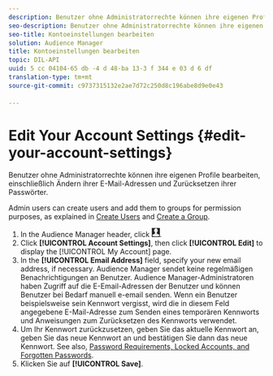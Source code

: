 ```yaml
---
description: Benutzer ohne Administratorrechte können ihre eigenen Profile bearbeiten, einschließlich Ändern ihrer E-Mail-Adressen und Zurücksetzen ihrer Passwörter.
seo-description: Benutzer ohne Administratorrechte können ihre eigenen Profile bearbeiten, einschließlich Ändern ihrer E-Mail-Adressen und Zurücksetzen ihrer Passwörter.
seo-title: Kontoeinstellungen bearbeiten
solution: Audience Manager
title: Kontoeinstellungen bearbeiten
topic: DIL-API
uuid: 5 cc 04104-65 db -4 d 48-ba 13-3 f 344 e 03 d 6 df
translation-type: tm+mt
source-git-commit: c9737315132e2ae7d72c250d8c196abe8d9e0e43

---
```



# Edit Your Account Settings {#edit-your-account-settings}

Benutzer ohne Administratorrechte können ihre eigenen Profile bearbeiten, einschließlich Ändern ihrer E-Mail-Adressen und Zurücksetzen ihrer Passwörter.

<!-- t_edit_account_settings.xml -->

Admin users can create users and add them to groups for permission purposes, as explained in [Create Users](../../features/administration/administration-overview.md#create-users) and [Create a Group](../../features/administration/administration-overview.md#create-group).

1. In the Audience Manager header, click ![](assets/icon_profile.png).
1. Click **[!UICONTROL Account Settings]**, then click **[!UICONTROL Edit]** to display the [!UICONTROL My Account] page.
1. In the **[!UICONTROL Email Address]** field, specify your new email address, if necessary. Audience Manager sendet keine regelmäßigen Benachrichtigungen an Benutzer. Audience Manager-Administratoren haben Zugriff auf die E-Email-Adressen der Benutzer und können Benutzer bei Bedarf manuell e-email senden. Wenn ein Benutzer beispielsweise sein Kennwort vergisst, wird die in diesem Feld angegebene E-Mail-Adresse zum Senden eines temporären Kennworts und Anweisungen zum Zurücksetzen des Kennworts verwendet.
1. Um Ihr Kennwort zurückzusetzen, geben Sie das aktuelle Kennwort an, geben Sie das neue Kennwort an und bestätigen Sie dann das neue Kennwort.
See also, [Password Requirements, Locked Accounts, and Forgotten Passwords](../../reference/password-requirements.md).
1. Klicken Sie auf **[!UICONTROL Save]**.
